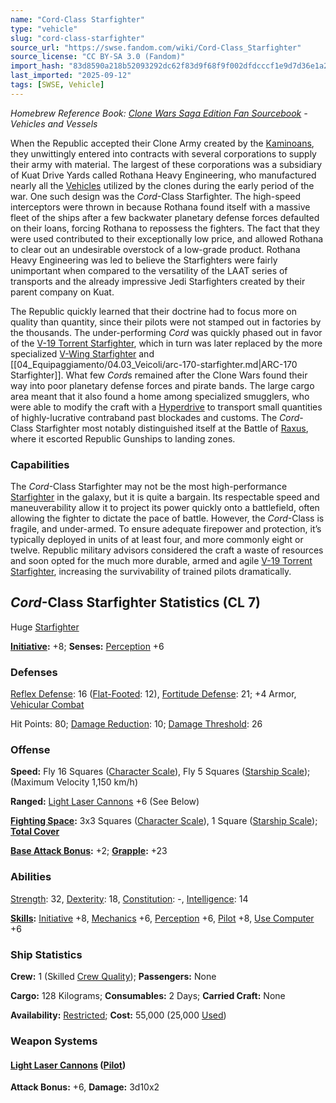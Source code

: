 ```yaml
---
name: "Cord-Class Starfighter"
type: "vehicle"
slug: "cord-class-starfighter"
source_url: "https://swse.fandom.com/wiki/Cord-Class_Starfighter"
source_license: "CC BY-SA 3.0 (Fandom)"
import_hash: "83d8590a218b52093292dc62f83d9f68f9f002dfdcccf1e9d7d36e1a2c8ca7a9"
last_imported: "2025-09-12"
tags: [SWSE, Vehicle]
---
```

*Homebrew Reference Book: [Clone Wars Saga Edition Fan Sourcebook](https://swse.fandom.com/wiki/Clone_Wars_Saga_Edition_Fan_Sourcebook) - Vehicles and Vessels*

When the Republic accepted their Clone Army created by the [Kaminoans](https://swse.fandom.com/wiki/Kaminoans), they unwittingly entered into contracts with several corporations to supply their army with material. The largest of these corporations was a subsidiary of Kuat Drive Yards called Rothana Heavy Engineering, who manufactured nearly all the [Vehicles](https://swse.fandom.com/wiki/Vehicles) utilized by the clones during the early period of the war. One such design was the *Cord*-Class Starfighter. The high-speed interceptors were thrown in because Rothana found itself with a massive fleet of the ships after a few backwater planetary defense forces defaulted on their loans, forcing Rothana to repossess the fighters. The fact that they were used contributed to their exceptionally low price, and allowed Rothana to clear out an undesirable overstock of a low-grade product. Rothana Heavy Engineering was led to believe the Starfighters were fairly unimportant when compared to the versatility of the LAAT series of transports and the already impressive Jedi Starfighters created by their parent company on Kuat.

The Republic quickly learned that their doctrine had to focus more on quality than quantity, since their pilots were not stamped out in factories by the thousands. The under-performing *Cord* was quickly phased out in favor of the [V-19 Torrent Starfighter](https://swse.fandom.com/wiki/V-19_Torrent_Starfighter), which in turn was later replaced by the more specialized [V-Wing Starfighter](https://swse.fandom.com/wiki/V-Wing_Starfighter) and [[04_Equipaggiamento/04.03_Veicoli/arc-170-starfighter.md|ARC-170 Starfighter]]. What few *Cord*s remained after the Clone Wars found their way into poor planetary defense forces and pirate bands. The large cargo area meant that it also found a home among specialized smugglers, who were able to modify the craft with a [Hyperdrive](https://swse.fandom.com/wiki/Hyperdrive) to transport small quantities of highly-lucrative contraband past blockades and customs. The *Cord*-Class Starfighter most notably distinguished itself at the Battle of [Raxus](https://swse.fandom.com/wiki/Raxus), where it escorted Republic Gunships to landing zones. 

### Capabilities
The *Cord*-Class Starfighter may not be the most high-performance [Starfighter](https://swse.fandom.com/wiki/Starfighter) in the galaxy, but it is quite a bargain. Its respectable speed and maneuverability allow it to project its power quickly onto a battlefield, often allowing the fighter to dictate the pace of battle. However, the *Cord*-Class is fragile, and under-armed. To ensure adequate firepower and protection, it’s typically deployed in units of at least four, and more commonly eight or twelve. Republic military advisors considered the craft a waste of resources and soon opted for the much more durable, armed and agile [V-19 Torrent Starfighter](https://swse.fandom.com/wiki/V-19_Torrent_Starfighter), increasing the survivability of trained pilots dramatically.

## *Cord*-Class Starfighter Statistics (CL 7)
Huge [Starfighter](https://swse.fandom.com/wiki/Starfighter)

**[Initiative](https://swse.fandom.com/wiki/Initiative):** +8; **Senses:** [Perception](https://swse.fandom.com/wiki/Perception) +6
### Defenses
[Reflex Defense](https://swse.fandom.com/wiki/Reflex_Defense_(Vehicles)): 16 ([Flat-Footed](https://swse.fandom.com/wiki/Flat-Footed): 12), [Fortitude Defense](https://swse.fandom.com/wiki/Fortitude_Defense_(Vehicles)): 21; +4 Armor, [Vehicular Combat](https://swse.fandom.com/wiki/Vehicular_Combat)

Hit Points: 80; [Damage Reduction](https://swse.fandom.com/wiki/Damage_Reduction): 10; [Damage Threshold](https://swse.fandom.com/wiki/Damage_Threshold_(Vehicles)): 26
### Offense
**Speed:** Fly 16 Squares ([Character Scale](https://swse.fandom.com/wiki/Character_Scale)), Fly 5 Squares ([Starship Scale](https://swse.fandom.com/wiki/Starship_Scale)); (Maximum Velocity 1,150 km/h)

**Ranged:** [Light Laser Cannons](https://swse.fandom.com/wiki/Light_Laser_Cannons) +6 (See Below)

**[Fighting Space](https://swse.fandom.com/wiki/Fighting_Space):** 3x3 Squares ([Character Scale](https://swse.fandom.com/wiki/Character_Scale)), 1 Square ([Starship Scale](https://swse.fandom.com/wiki/Starship_Scale)); **[Total Cover](https://swse.fandom.com/wiki/Total_Cover)**

**[Base Attack Bonus](https://swse.fandom.com/wiki/Base_Attack_Bonus):** +2; **[Grapple](https://swse.fandom.com/wiki/Grapple):** +23
### Abilities
[Strength](https://swse.fandom.com/wiki/Strength): 32, [Dexterity](https://swse.fandom.com/wiki/Dexterity): 18, [Constitution](https://swse.fandom.com/wiki/Constitution): -, [Intelligence](https://swse.fandom.com/wiki/Intelligence): 14

**[Skills](https://swse.fandom.com/wiki/Skills):** [Initiative](https://swse.fandom.com/wiki/Initiative) +8, [Mechanics](https://swse.fandom.com/wiki/Mechanics) +6, [Perception](https://swse.fandom.com/wiki/Perception) +6, [Pilot](https://swse.fandom.com/wiki/Pilot) +8, [Use Computer](https://swse.fandom.com/wiki/Use_Computer) +6
### Ship Statistics
**Crew:** 1 (Skilled [Crew Quality](https://swse.fandom.com/wiki/Crew_Quality)); **Passengers:** None

**Cargo:** 128 Kilograms; **Consumables:** 2 Days; **Carried Craft:** None

**Availability:** [Restricted](https://swse.fandom.com/wiki/Restricted); **Cost:** 55,000 (25,000 [Used](https://swse.fandom.com/wiki/Used))
### Weapon Systems
#### **[Light Laser Cannons](https://swse.fandom.com/wiki/Light_Laser_Cannons) ([Pilot](https://swse.fandom.com/wiki/Pilot_(Vehicle_Combat)))**
**Attack Bonus:** +6, **Damage:** 3d10x2